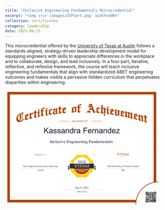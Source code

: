 ```yaml
---
title: "Inclusive Engineering Fundamentals Microcredential"
excerpt: "<img src='/images/IEFCert.png' width=500>"
collection: certificates
category: leadership
date: 2023-06-23
---
```


This microcredential offered by the [University of Texas at Austin](https://executive.engr.utexas.edu/prof-dev/courses/inclusive-engineering-fundamentals) follows a standards-aligned, strategy-driven leadership development model for equipping engineers with skills to appreciate differences in the workplace and to collaborate, design, and lead inclusively. In a four-part, iterative, reflective, and reflexive framework, the course will teach inclusive engineering fundamentals that align with standardized ABET engineering outcomes and makes visible a pervasive hidden curriculum that perpetuates disparities within engineering.

<img src='/images/IEFCert.png' width=500>
